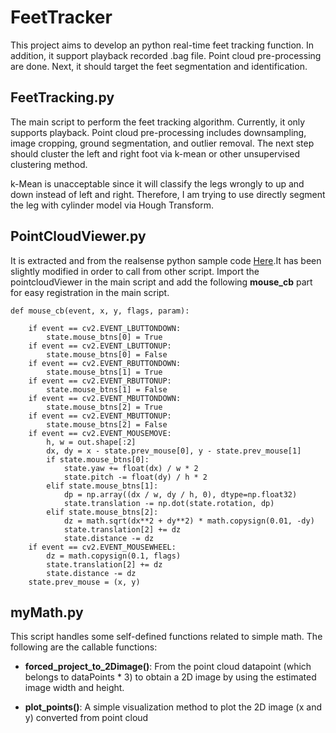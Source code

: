 # FeetTracker
This project aims to develop an python real-time feet tracking function. In addition, it support playback recorded .bag file.
Point cloud pre-processing are done. Next, it should target the feet segmentation and identification.

## FeetTracking.py
The main script to perform the feet tracking algorithm. Currently, it only supports playback.
Point cloud pre-processing includes downsampling, image cropping, ground segmentation, and outlier removal.
The next step should cluster the left and right foot via k-mean or other unsupervised clustering method.

k-Mean is unacceptable since it will classify the legs wrongly to up and down instead of left and right. Therefore, I am trying to use directly segment the leg with cylinder model via Hough Transform.

## PointCloudViewer.py
It is extracted and from the realsense python sample code [Here](https://github.com/IntelRealSense/librealsense/blob/master/wrappers/python/examples/opencv_pointcloud_viewer.py).It has been slightly modified in order to call from other script. Import the pointcloudViewer in the main script and add the following **mouse_cb** part for easy registration in the main script.
```
def mouse_cb(event, x, y, flags, param):

    if event == cv2.EVENT_LBUTTONDOWN:
        state.mouse_btns[0] = True
    if event == cv2.EVENT_LBUTTONUP:
        state.mouse_btns[0] = False
    if event == cv2.EVENT_RBUTTONDOWN:
        state.mouse_btns[1] = True
    if event == cv2.EVENT_RBUTTONUP:
        state.mouse_btns[1] = False
    if event == cv2.EVENT_MBUTTONDOWN:
        state.mouse_btns[2] = True
    if event == cv2.EVENT_MBUTTONUP:
        state.mouse_btns[2] = False
    if event == cv2.EVENT_MOUSEMOVE:
        h, w = out.shape[:2]
        dx, dy = x - state.prev_mouse[0], y - state.prev_mouse[1]
        if state.mouse_btns[0]:
            state.yaw += float(dx) / w * 2
            state.pitch -= float(dy) / h * 2
        elif state.mouse_btns[1]:
            dp = np.array((dx / w, dy / h, 0), dtype=np.float32)
            state.translation -= np.dot(state.rotation, dp)
        elif state.mouse_btns[2]:
            dz = math.sqrt(dx**2 + dy**2) * math.copysign(0.01, -dy)
            state.translation[2] += dz
            state.distance -= dz
    if event == cv2.EVENT_MOUSEWHEEL:
        dz = math.copysign(0.1, flags)
        state.translation[2] += dz
        state.distance -= dz
    state.prev_mouse = (x, y)
```
## myMath.py
This script handles some self-defined functions related to simple math. The following are the callable functions:

- **forced_project_to_2Dimage()**: From the point cloud datapoint (which belongs to dataPoints * 3) to obtain a 2D image by using the estimated image width and height.

- **plot_points()**: A simple visualization method to plot the 2D image (x and y) converted from point cloud

